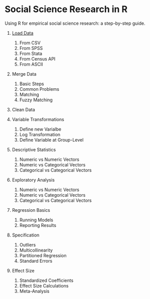 # Social Science Research in R

Using R for empirical social science research: a step-by-step guide.

1. [Load Data](Step01_Load_Data.md)
    1. From CSV
    1. From SPSS
    1. From Stata
    1. From Census API
    1. From ASCII
    
2. Merge Data
    1. Basic Steps
    1. Common Problems
    1. Matching
    1. Fuzzy Matching
    
3. Clean Data

4. Variable Transformations
    1. Define new Varialbe
    1. Log Transformation
    1. Define Variable at Group-Level
    
5. Descriptive Statistics
    1. Numeric vs Numeric Vectors
    1. Numeric vs Categorical Vectors
    1. Categorical vs Categorical Vectors
    
6. Exploratory Analysis
    1. Numeric vs Numeric Vectors
    1. Numeric vs Categorical Vectors
    1. Categorical vs Categorical Vectors
    
7. Regression Basics
    1. Running Models
    1. Reporting Results
    
8. Specification
    1. Outliers
    1. Multicollinearity
    1. Partitioned Regression
    1. Standard Errors
    
9. Effect Size
    1. Standardized Coefficients
    1. Effect Size Calculations
    1. Meta-Analysis
    

 
